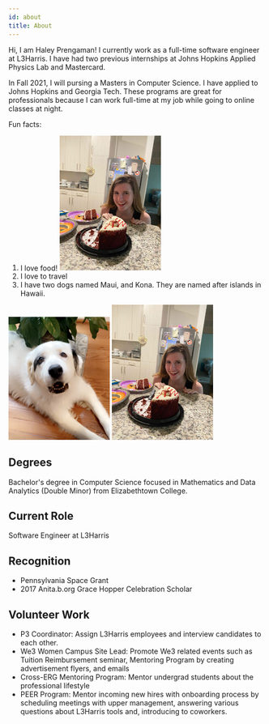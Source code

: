 ```yaml
---
id: about
title: About
---
```



Hi, I am Haley Prengaman! I currently work as a full-time software engineer at L3Harris. I have had two previous internships at Johns Hopkins Applied Physics Lab and Mastercard. 

In Fall 2021, I will pursing a Masters in Computer Science. I have applied to Johns Hopkins and Georgia Tech. These programs are great for professionals because I can work full-time at my job while going to online classes at night. 

Fun facts: 

1. I love food!
    <img src="./assets/DA1D303A-A1EF-4B0D-80B6-F4C4C0087B70.JPG" alt="cake" width="200"/>
1. I love to travel
1. I have two dogs named Maui, and Kona. They are named after islands in Hawaii. 


<p float="left">
  <img src="./assets/IMG_6819.PNG" alt="Maui" width="200"/>
  <img src="./assets/DA1D303A-A1EF-4B0D-80B6-F4C4C0087B70.JPG" alt="cake" width="200"/>
</p>


## Degrees

Bachelor's degree in Computer Science focused in Mathematics and Data Analytics (Double Minor) from Elizabethtown College. 

## Current Role

Software Engineer at L3Harris

## Recognition

- Pennsylvania Space Grant 
- 2017 Anita.b.org Grace Hopper Celebration Scholar

## Volunteer Work

- P3 Coordinator: Assign L3Harris employees and interview candidates to each other.   
- We3 Women Campus Site Lead: Promote We3 related events such as Tuition Reimbursement seminar, Mentoring Program by creating advertisement flyers, and emails 
- Cross-ERG Mentoring Program: Mentor undergrad students about the professional lifestyle
- PEER Program: Mentor incoming new hires with onboarding process by scheduling meetings with upper management, answering various questions about L3Harris tools                     and, introducing to coworkers.
